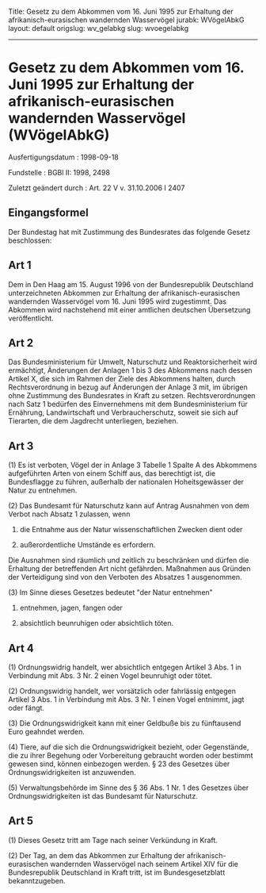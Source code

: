 Title: Gesetz zu dem Abkommen vom 16. Juni 1995 zur Erhaltung der afrikanisch-eurasischen
  wandernden Wasservögel
jurabk: WVögelAbkG
layout: default
origslug: wv_gelabkg
slug: wvoegelabkg

---

# Gesetz zu dem Abkommen vom 16. Juni 1995 zur Erhaltung der afrikanisch-eurasischen wandernden Wasservögel (WVögelAbkG)

Ausfertigungsdatum
:   1998-09-18

Fundstelle
:   BGBl II: 1998, 2498

Zuletzt geändert durch
:   Art. 22 V v. 31.10.2006 I 2407


## Eingangsformel

Der Bundestag hat mit Zustimmung des Bundesrates das folgende Gesetz
beschlossen:


## Art 1

Dem in Den Haag am 15. August 1996 von der Bundesrepublik Deutschland
unterzeichneten Abkommen zur Erhaltung der afrikanisch-eurasischen
wandernden Wasservögel vom 16. Juni 1995 wird zugestimmt. Das Abkommen
wird nachstehend mit einer amtlichen deutschen Übersetzung
veröffentlicht.


## Art 2

Das Bundesministerium für Umwelt, Naturschutz und Reaktorsicherheit
wird ermächtigt, Änderungen der Anlagen 1 bis 3 des Abkommens nach
dessen Artikel X, die sich im Rahmen der Ziele des Abkommens halten,
durch Rechtsverordnung in bezug auf Änderungen der Anlage 3 mit, im
übrigen ohne Zustimmung des Bundesrates in Kraft zu setzen.
Rechtsverordnungen nach Satz 1 bedürfen des Einvernehmens mit dem
Bundesministerium für Ernährung, Landwirtschaft und Verbraucherschutz,
soweit sie sich auf Tierarten, die dem Jagdrecht unterliegen,
beziehen.


## Art 3

(1) Es ist verboten, Vögel der in Anlage 3 Tabelle 1 Spalte A des
Abkommens aufgeführten Arten von einem Schiff aus, das berechtigt ist,
die Bundesflagge zu führen, außerhalb der nationalen Hoheitsgewässer
der Natur zu entnehmen.

(2) Das Bundesamt für Naturschutz kann auf Antrag Ausnahmen von dem
Verbot nach Absatz 1 zulassen, wenn

1.  die Entnahme aus der Natur wissenschaftlichen Zwecken dient oder


2.  außerordentliche Umstände es erfordern.



Die Ausnahmen sind räumlich und zeitlich zu beschränken und dürfen die
Erhaltung der betreffenden Art nicht gefährden. Maßnahmen aus Gründen
der Verteidigung sind von den Verboten des Absatzes 1 ausgenommen.

(3) Im Sinne dieses Gesetzes bedeutet "der Natur entnehmen"

1.  entnehmen, jagen, fangen oder


2.  absichtlich beunruhigen oder absichtlich töten.





## Art 4

(1) Ordnungswidrig handelt, wer absichtlich entgegen Artikel 3 Abs. 1
in Verbindung mit Abs. 3 Nr. 2 einen Vogel beunruhigt oder tötet.

(2) Ordnungswidrig handelt, wer vorsätzlich oder fahrlässig entgegen
Artikel 3 Abs. 1 in Verbindung mit Abs. 3 Nr. 1 einen Vogel entnimmt,
jagt oder fängt.

(3) Die Ordnungswidrigkeit kann mit einer Geldbuße bis zu fünftausend
Euro geahndet werden.

(4) Tiere, auf die sich die Ordnungswidrigkeit bezieht, oder
Gegenstände, die zu ihrer Begehung oder Vorbereitung gebraucht worden
oder bestimmt gewesen sind, können einbezogen werden. § 23 des
Gesetzes über Ordnungswidrigkeiten ist anzuwenden.

(5) Verwaltungsbehörde im Sinne des § 36 Abs. 1 Nr. 1 des Gesetzes
über Ordnungswidrigkeiten ist das Bundesamt für Naturschutz.


## Art 5

(1) Dieses Gesetz tritt am Tage nach seiner Verkündung in Kraft.

(2) Der Tag, an dem das Abkommen zur Erhaltung der afrikanisch-
eurasischen wandernden Wasservögel nach seinem Artikel XIV für die
Bundesrepublik Deutschland in Kraft tritt, ist im Bundesgesetzblatt
bekanntzugeben.

